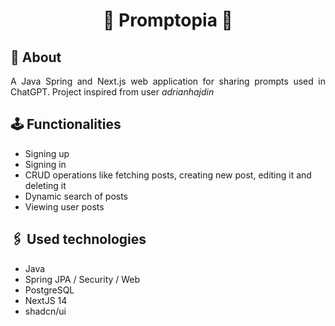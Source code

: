 <h1 align="center">
💭 Promptopia 💭
</h1> 

## 👀 About

<p align="justify">A Java Spring and Next.js web application for sharing prompts used in ChatGPT. Project inspired from user <i>adrianhajdin</i></p>

## 🕹️ Functionalities

- Signing up
- Signing in
- CRUD operations like fetching posts, creating new post, editing it and deleting it
- Dynamic search of posts
- Viewing user posts

## 🖇️ Used technologies

- Java
- Spring JPA / Security / Web
- PostgreSQL
- NextJS 14
- shadcn/ui
